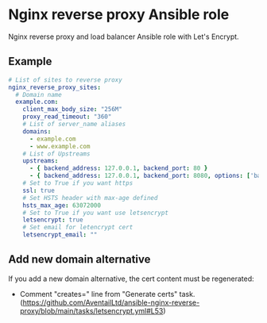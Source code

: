 # Nginx reverse proxy Ansible role

Nginx reverse proxy and load balancer Ansible role with Let's Encrypt. 
 
## Example

```yaml
# List of sites to reverse proxy
nginx_reverse_proxy_sites:
  # Domain name
  example.com:
    client_max_body_size: "256M"
    proxy_read_timeout: "360"
    # List of server_name aliases
    domains:
      - example.com
      - www.example.com
    # List of Upstreams
    upstreams:
      - { backend_address: 127.0.0.1, backend_port: 80 }
      - { backend_address: 127.0.0.1, backend_port: 8080, options: ['backup'] }
    # Set to True if you want https
    ssl: true
    # Set HSTS header with max-age defined
    hsts_max_age: 63072000
    # Set to True if you want use letsencrypt
    letsencrypt: true
    # Set email for letencrypt cert
    letsencrypt_email: ""
```

## Add new domain alternative

If you add a new domain alternative, the cert content must be regenerated:
 - Comment "creates=" line from "Generate certs" task. (https://github.com/AventailLtd/ansible-nginx-reverse-proxy/blob/main/tasks/letsencrypt.yml#L53)
